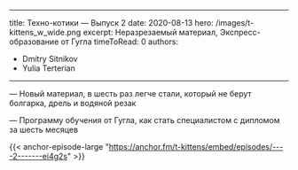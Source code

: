 
---
title: Техно-котики — Выпуск 2
date: 2020-08-13
hero: /images/t-kittens_w_wide.png
excerpt: Неразрезаемый материал, Экспресс-образование от Гугла
timeToRead: 0
authors:
  - Dmitry Sitnikov
  - Yulia Terterian
---

— Новый материал, в шесть раз легче стали, который не берут болгарка, дрель и водяной резак

— Программу обучения от Гугла, как стать специалистом с дипломом за шесть месяцев


{{< anchor-episode-large "https://anchor.fm/t-kittens/embed/episodes/----2-------ei4g2s" >}}
